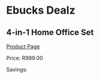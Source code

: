 
# Ebucks Dealz
## 4-in-1 Home Office Set
[Product Page](https://www.ebucks.com/web/shop/productSelected.do?prodId=1045106663&catId=714946558)

Price: R999.00

Savings: 


	